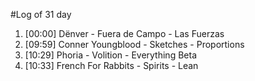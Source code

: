 #Log of 31 day

1. [00:00] Dënver - Fuera de Campo - Las Fuerzas
1. [09:59] Conner Youngblood - Sketches - Proportions
1. [10:29] Phoria - Volition - Everything Beta
1. [10:33] French For Rabbits - Spirits - Lean
